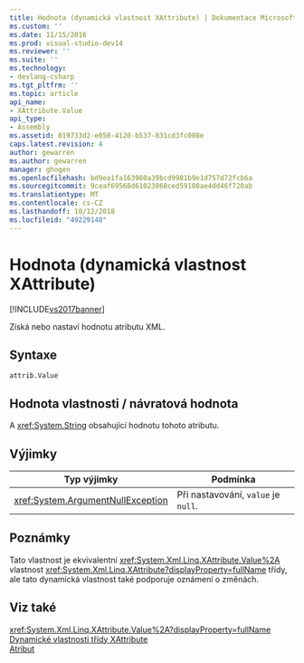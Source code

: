 ```yaml
---
title: Hodnota (dynamická vlastnost XAttribute) | Dokumentace Microsoftu
ms.custom: ''
ms.date: 11/15/2016
ms.prod: visual-studio-dev14
ms.reviewer: ''
ms.suite: ''
ms.technology:
- devlang-csharp
ms.tgt_pltfrm: ''
ms.topic: article
api_name:
- XAttribute.Value
api_type:
- Assembly
ms.assetid: 019733d2-e050-4120-b537-831cd3fc008e
caps.latest.revision: 4
author: gewarren
ms.author: gewarren
manager: ghogen
ms.openlocfilehash: bd9ea1fa163980a39bcd9981b9e1d757d72fcb6a
ms.sourcegitcommit: 9ceaf69568d61023868ced59108ae4dd46f720ab
ms.translationtype: MT
ms.contentlocale: cs-CZ
ms.lasthandoff: 10/12/2018
ms.locfileid: "49229148"
---
```

# <a name="value-xattribute-dynamic-property"></a>Hodnota (dynamická vlastnost XAttribute)
[!INCLUDE[vs2017banner](../includes/vs2017banner.md)]

Získá nebo nastaví hodnotu atributu XML.  
  
## <a name="syntax"></a>Syntaxe  
  
```  
attrib.Value   
```  
  
## <a name="property-valuereturn-value"></a>Hodnota vlastnosti / návratová hodnota  
 A <xref:System.String> obsahující hodnotu tohoto atributu.  
  
## <a name="exceptions"></a>Výjimky  
  
|Typ výjimky|Podmínka|  
|--------------------|---------------|  
|<xref:System.ArgumentNullException>|Při nastavování, `value` je `null`.|  
  
## <a name="remarks"></a>Poznámky  
 Tato vlastnost je ekvivalentní <xref:System.Xml.Linq.XAttribute.Value%2A> vlastnost <xref:System.Xml.Linq.XAttribute?displayProperty=fullName> třídy, ale tato dynamická vlastnost také podporuje oznámení o změnách.  
  
## <a name="see-also"></a>Viz také  
 <xref:System.Xml.Linq.XAttribute.Value%2A?displayProperty=fullName>   
 [Dynamické vlastnosti třídy XAttribute](../designers/xattribute-class-dynamic-properties.md)   
 [Atribut](../designers/attribute-xelement-dynamic-property.md)



